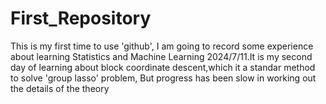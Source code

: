 # First_Repository
This is my first time to use 'github', I am going to record some experience about learning Statistics and Machine Learning
2024/7/11.It is my second day of learning about block coordinate descent,which it a standar method to solve 'group lasso' problem, But progress has been slow in working out the details of the theory
